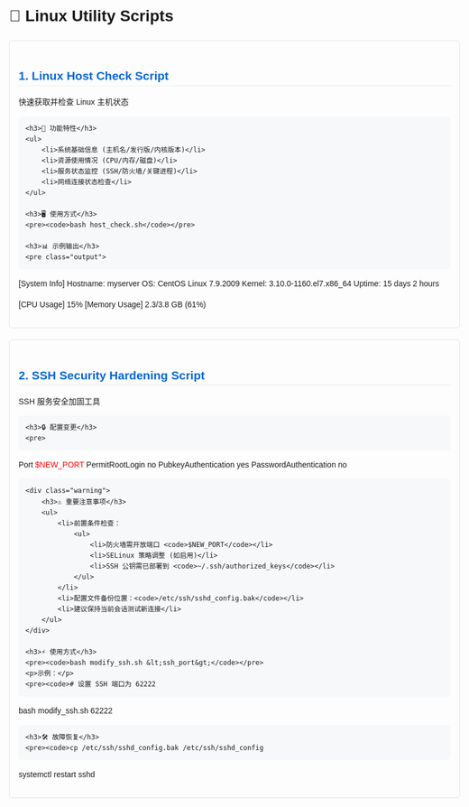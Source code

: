 <!DOCTYPE html>
<html>
<head>
<style>
    body {font-family: Arial, sans-serif; line-height: 1.6; max-width: 800px; margin: 20px auto}
    .script-box {border: 1px solid #e1e4e8; border-radius: 6px; padding: 16px; margin: 20px 0}
    .warning {background: #fff3cd; border-left: 4px solid #ffc107; padding: 12px; margin: 15px 0}
    code {background: #f6f8fa; padding: 2px 5px; border-radius: 3px}
    pre {background: #f6f8fa; padding: 12px; border-radius: 6px; overflow-x: auto}
    h2 {color: #0366d6; border-bottom: 1px solid #eaecef}
    .output {color: #22863a}
</style>
</head>
<body>

<h1>🔧 Linux Utility Scripts</h1>

<div class="script-box">
    <h2>1. Linux Host Check Script</h2>
    <p>快速获取并检查 Linux 主机状态</p>
    
    <h3>🚀 功能特性</h3>
    <ul>
        <li>系统基础信息 (主机名/发行版/内核版本)</li>
        <li>资源使用情况 (CPU/内存/磁盘)</li>
        <li>服务状态监控 (SSH/防火墙/关键进程)</li>
        <li>网络连接状态检查</li>
    </ul>

    <h3>🖥️ 使用方式</h3>
    <pre><code>bash host_check.sh</code></pre>

    <h3>📊 示例输出</h3>
    <pre class="output">
[System Info]
Hostname:   myserver
OS:         CentOS Linux 7.9.2009
Kernel:     3.10.0-1160.el7.x86_64
Uptime:     15 days 2 hours

[CPU Usage]   15%
[Memory Usage] 2.3/3.8 GB (61%)</pre>
</div>

<div class="script-box">
    <h2>2. SSH Security Hardening Script</h2>
    <p>SSH 服务安全加固工具</p>

    <h3>🔒 配置变更</h3>
    <pre>
Port <span style="color:red">$NEW_PORT</span>
PermitRootLogin no
PubkeyAuthentication yes
PasswordAuthentication no</pre>

    <div class="warning">
        <h3>⚠️ 重要注意事项</h3>
        <ul>
            <li>前置条件检查：
                <ul>
                    <li>防火墙需开放端口 <code>$NEW_PORT</code></li>
                    <li>SELinux 策略调整 (如启用)</li>
                    <li>SSH 公钥需已部署到 <code>~/.ssh/authorized_keys</code></li>
                </ul>
            </li>
            <li>配置文件备份位置：<code>/etc/ssh/sshd_config.bak</code></li>
            <li>建议保持当前会话测试新连接</li>
        </ul>
    </div>

    <h3>⚡ 使用方式</h3>
    <pre><code>bash modify_ssh.sh &lt;ssh_port&gt;</code></pre>
    <p>示例：</p>
    <pre><code># 设置 SSH 端口为 62222
bash modify_ssh.sh 62222</code></pre>

    <h3>🛠️ 故障恢复</h3>
    <pre><code>cp /etc/ssh/sshd_config.bak /etc/ssh/sshd_config
systemctl restart sshd</code></pre>
</div>

</body>
</html>
